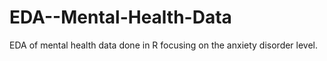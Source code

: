 # EDA--Mental-Health-Data
EDA of mental health data done in R focusing on the anxiety disorder level.
